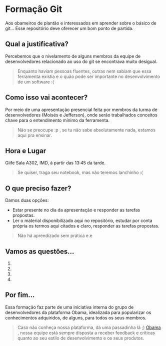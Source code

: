 # Formação Git

Aos obameiros de plantão e interessados em aprender sobre o básico de git... Esse repositório deve oferecer um bom ponto de partida.


## Qual a justificativa?


Percebemos que o nivelamento de alguns membros da equipe de desenvolvedores relacionado ao uso do git se encontrava muito desigual.
> Enquanto haviam pessoas fluentes, outras nem sabiam que essa ferramenta existia e o quão pode ser importante no desenvolvimento de um software :(


## Como isso vai acontecer?


Por meio de uma apresentação presencial feita por membros da turma de desenvolvedores (Moisés e Jefferson), onde serão trabalhados conceitos chave para o entendimento mínimo da ferramenta.
> Não se preocupe :p , se tu não sabe absolutamente nada, estamos aqui pra ensinar.

## Hora e Lugar


Giife Sala A302, IMD, à partir das 13:45 da tarde.
> Se quiser, traga seu notebook, mas não teremos lanchinho :(

## O que preciso fazer?


Damos duas opções:
- Estar presente no dia da apresentação e responder as tarefas propostas.
- Ler o material disponibilizado aqui no repositório, estudar por conta própria os termos aqui citados e claro, responder as tarefas propostas.
> Não há aprendizado sem prática e.e


## Vamos as questões...

1.

2.

3.

4.

## Por fim...

Essa formação faz parte de uma iniciativa interna do grupo de desenvolvedores da plataforma Obama, idealizada para popularizar os conhecimentos adquiridos, de alguns, para todos os seus membros.
> Caso não conheça nossa plataforma, dá uma passadinha lá ;) [Obama](http://obama.imd.ufrn.br) , nossa equipe está sempre disposta a receber feedback e críticas quanto ao seu estilo de desenvolvimento e os seus produtos.
